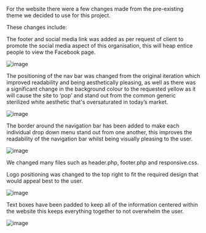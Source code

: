 For the website there were a few changes made from the pre-existing theme we decided to use for this project.

These changes include:

The footer and social media link was added as per request of client to promote the social media aspect of this organisation, this will heap entice people to view the Facebook page.

![image](https://user-images.githubusercontent.com/42225927/119663633-dc376100-be75-11eb-9a84-8669ece38f5f.png)


The positioning of the nav bar was changed from the original iteration which improved readability and being aesthetically pleasing, as well as there was a significant change in the background colour to the requested yellow as it will cause the site to ‘pop’ and stand out from the common generic sterilized white aesthetic that's oversaturated in today’s market.

![image](https://user-images.githubusercontent.com/42225927/119663674-e6f1f600-be75-11eb-9a2d-39c5bd90e2bb.png)


The border around the navigation bar has been added to make each individual drop down menu stand out from one another, this improves the readability of the navigation bar whilst being visually pleasing to the user.

![image](https://user-images.githubusercontent.com/42225927/119663710-f3764e80-be75-11eb-9ccc-0b10a92d43ea.png)


We changed many files such as header.php, footer.php and responsive.css.

Logo positioning was changed to the top right to fit the required design that would appeal best to the user.

![image](https://user-images.githubusercontent.com/42225927/119663749-fc672000-be75-11eb-93c2-fac2bd82ea99.png)

Text boxes have been padded to keep all of the information centered within the website this keeps everything together to not overwhelm the user.

![image](https://user-images.githubusercontent.com/42225927/119663782-0852e200-be76-11eb-9db9-d05e72b0c9e9.png)


